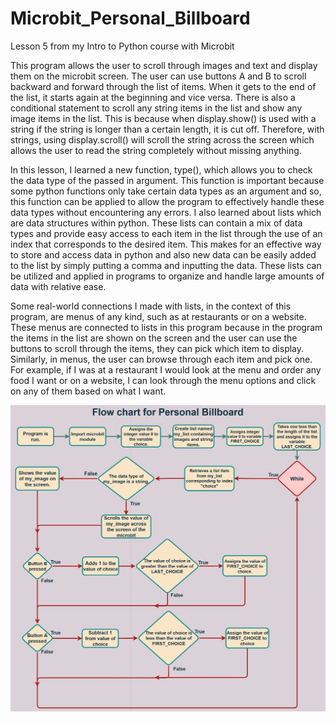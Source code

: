 # Microbit_Personal_Billboard
Lesson 5 from my Intro to Python course with Microbit

This program allows the user to scroll through images and text and display them on the microbit screen. The user can use buttons A and B to scroll backward and forward through the list of items. When it gets to the end of the list, it starts again at the beginning and vice versa. There is also a conditional statement to scroll any string items in the list and show any image items in the list. This is because when display.show() is used with a string if the string is longer than a certain length, it is cut off. Therefore, with strings, using display.scroll() will scroll the string across the screen which allows the user to read the string completely without missing anything.

In this lesson, I learned a new function, type(), which allows you to check the data type of the passed in argument. This function is important because some python functions only take certain data types as an argument and so, this function can be applied to allow the program to effectively handle these data types without encountering any errors. I also learned about lists which are data structures within python. These lists can contain a mix of data types and provide easy access to each item in the list through the use of an index that corresponds to the desired item. This makes for an effective way to store and access data in python and also new data can be easily added to the list by simply putting a comma and inputting the data. These lists can be utilized and applied in programs to organize and handle large amounts of data with relative ease.

Some real-world connections I made with lists, in the context of this program, are menus of any kind, such as at restaurants or on a website. These menus are connected to lists in this program because in the program the items in the list are shown on the screen and the user can use the buttons to scroll through the items, they can pick which item to display. Similarly, in menus, the user can browse through each item and pick one. For example, if I was at a restaurant I would look at the menu and order any food I want or on a website, I can look through the menu options and click on any of them based on what I want.

![Image](Flowchart.jpg)

